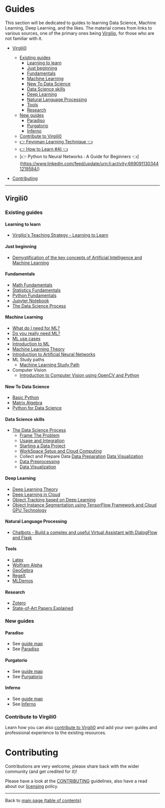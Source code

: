 # Guides

This section will be dedicated to guides to learning Data Science, Machine Learning, Deep Learning, and the likes. The material comes from links to various sources, one of the primary ones being [Virgilio](https://github.com/virgili0/Virgilio), for those who are not familiar with it.

- [Virgili0](#virgili0)
  - [Existing guides](#existing-guides)
    - [Learning to learn](#learning-to-learn)
    - [Just beginning](#just-beginning)
    - [Fundamentals](#fundamentals)  
    - [Machine Learning](#machine-learning)
    - [New To Data Science](#new-to-data-science)
    - [Data Science skills](#data-science-skills)
    - [Deep Learning](#deep-learning)
    - [Natural Language Processing](#natural-language-processing)
    - [Tools](#tools)
    - [Research](#research)
  - [New guides](#new-guides)
    - [Paradiso](#paradiso)
    - [Purgatorio](#purgatorio)
    - [Inferno](#inferno)
  - [Contribute to Virgili0](#contribute-to-virgili0)
  - [👉 Feynman Learning Technique 👈](https://www.linkedin.com/posts/asif-bhat_neverstoplearning-asifbhat-activity-6639250916010717185-avMT)
  - [👉 How to Learn #AI 👈](https://www.linkedin.com/posts/asif-bhat_datasciencepost-on-instagram-artificialintelligence-activity-6634407139324588032-DD4K)
  - [👉 Python to Neural Networks : A Guide for Beginners 👈] (https://www.linkedin.com/feed/update/urn:li:activity:6690911303441219584/)

- [Contributing](#contributing)

---

## Virgili0

### Existing guides

#### Learning to learn
  - [Virgilio's Teaching Strategy - Learning to Learn](https://github.com/virgili0/Virgilio/blob/master/Topics/teaching.md)

#### Just beginning
  - [Demystification of the key concepts of Artificial Intelligence and Machine Learning](https://github.com/virgili0/Virgilio/blob/master/Topics/Demystification.md)

#### Fundamentals
  - [Math Fundamentals](https://github.com/virgili0/Virgilio/blob/master/serving/purgatorio/fundamentals/math-fundamentals/math-fundamentals.md)
  - [Statistics Fundamentals](https://github.com/virgili0/Virgilio/blob/master/serving/purgatorio/fundamentals/statistics-fundamentals/statistics-fundamentals.md)
  - [Python Fundamentals](https://github.com/virgili0/Virgilio/blob/master/serving/purgatorio/fundamentals/python-fundamentals/python-fundamentals.md)
  - [Jupyter Notebook](https://github.com/virgili0/Virgilio/blob/master/serving/purgatorio/fundamentals/jupyter-notebook/jupyter-notebook.md)
  - [The Data Science Process](https://github.com/virgili0/Virgilio/blob/master/serving/purgatorio/fundamentals/the-data-science-process/the-data-science-process.md)

#### Machine Learning
  - [What do I need for ML?](https://github.com/virgili0/Virgilio/blob/master/Topics/prerequisites.md)
  - [Do you really need ML?](https://github.com/virgili0/Virgilio/blob/master/Topics/do_you_need_ml.md)
  - [ML use cases](https://github.com/virgili0/Virgilio/blob/master/Topics/use-cases.md)
  - [Introduction to ML](https://github.com/virgili0/Virgilio/blob/master/Topics/MLSystems.md)
  - [Machine Learning Theory](https://github.com/virgili0/Virgilio/blob/master/serving/purgatorio/select-and-train-machine-learning-models/machine-learning-theory/machine-learning-theory.md)
  - [Introduction to Artificial Neural Networks](https://github.com/virgili0/Virgilio/blob/master/Topics/ANN.md)
  - ML Study paths
    - [Machine Learning Study Path](https://github.com/virgili0/Virgilio/blob/master/LearningPaths/Machine%20Learning%20Engineer%20Career%20Path)
  - Computer Vision
    - [Introduction to Computer Vision using OpenCV and Python](https://github.com/virgili0/Virgilio/blob/master/Topics/Computer%20Vision/Introduction_to_Computer_Vision_using_OpenCV_and_Python.ipynb) 

#### New To Data Science
  - [Basic Python](https://github.com/virgili0/Virgilio/blob/master/NewToDataScience/PythonBasic.md)
  - [Matrix Algebra](https://github.com/virgili0/Virgilio/blob/master/NewToDataScience/MatrixAlgebra.ipynb)
  - [Python for Data Science](https://github.com/virgili0/Virgilio/blob/master/NewToDataScience/PythonDataScience.ipynb)

#### Data Science skills
  - [The Data Science Process](https://github.com/virgili0/Virgilio/blob/master/Topics/ds_process.md)
    - [Frame The Problem](https://github.com/virgili0/Virgilio/blob/master/Topics/frame-the-problem.md)
    - [Usage and Integration](https://github.com/virgili0/Virgilio/blob/master/Topics/usage-and-integration.md)
    - [Starting a Data Project](https://github.com/virgili0/Virgilio/blob/master/serving/purgatorio/define-the-scope-and-ask-questions/starting-a-data-project/starting-a-data-project.md)
    - [WorkSpace Setup and Cloud Computing](https://github.com/virgili0/Virgilio/blob/master/serving/purgatorio/define-the-scope-and-ask-questions/workspace-setup-and-cloud-computing/workspace-setup-and-cloud-computing.md)
    - Collect and Prepare Data
      [Data Preparation](https://github.com/virgili0/Virgilio/blob/master/serving/purgatorio/collect-and-prepare-data/data-preparation/data-preparation.md)
      [Data Visualization](https://github.com/virgili0/Virgilio/blob/master/serving/purgatorio/collect-and-prepare-data/data-visualization/data-visualization.md)
    - [Data Preprocessing](https://github.com/virgili0/Virgilio/blob/master/Specializations/HardSkills/DataPreprocessing.md)
    - [Data Visualization](https://github.com/virgili0/Virgilio/blob/master/Specializations/HardSkills/DataVisualization.md)

#### Deep Learning
  - [Deep Learning Theory](https://github.com/virgili0/Virgilio/blob/master/serving/purgatorio/select-and-train-machine-learning-models/deep-learning-theory/deep-learning-theory.md)
  - [Deep Learning in Cloud](https://github.com/virgili0/Virgilio/blob/master/Topics/Deep%20learning%20in%20cloud)
  - [Object Tracking based on Deep Learning](https://github.com/virgili0/Virgilio/blob/master/Topics/Computer%20Vision/Object_Tracking_based_on_Deep_Learning.ipynb)
  - [Object Instance Segmentation using TensorFlow Framework and Cloud GPU Technology](https://github.com/virgili0/Virgilio/blob/master/Topics/Computer%20Vision/Object_Instance_Segmentation_using_TensorFlow_Framework_and_Cloud_GPU_Technology.ipynb)

#### Natural Language Processing
  - [Chatbots - Build a complex and useful Virtual Assistant with DialogFlow and Flask](https://github.com/virgili0/Virgilio/blob/master/Topics/DialogFlow.md)

#### Tools
  - [Latex](https://github.com/virgili0/Virgilio/blob/master/Tools/Latex.md)
  - [Wolfram Alpha](https://github.com/virgili0/Virgilio/blob/master/Tools/WolframAlpha.md)
  - [GeoGebra](https://github.com/virgili0/Virgilio/blob/master/Tools/GeoGebra.md)
  - [RegeX](https://github.com/virgili0/Virgilio/blob/master/Tools/Regex.ipynb)
  - [MLDemos ](https://github.com/virgili0/Virgilio/blob/master/Tools/MLDemos/README.md)

#### Research
  - [Zotero](https://github.com/virgili0/Virgilio/blob/master/Research/Zotero.md)
  - [State-of-Art Papers Explained](https://github.com/virgili0/Virgilio/blob/master/Research/Papers.md)

### New guides

#### Paradiso

- See [guide map](https://github.com/virgili0/Virgilio#future-map)
- See [Paradiso](https://github.com/virgili0/Virgilio#paradiso)

#### Purgatorio

- See [guide map](https://github.com/virgili0/Virgilio#future-map)
- See [Purgatorio](https://github.com/virgili0/Virgilio#purgatorio)

#### Inferno

- See [guide map](https://github.com/virgili0/Virgilio#future-map)
- See [Inferno](https://github.com/virgili0/Virgilio#inferno)

### Contribute to Virgili0

Learn how you can also [contribute to Virgili0](https://github.com/virgili0/Virgilio#contributing-to-virgilio) and add your own guides and professional experience to the existing resources.

# Contributing

Contributions are very welcome, please share back with the wider community (and get credited for it)!

Please have a look at the [CONTRIBUTING](CONTRIBUTING.md) guidelines, also have a read about our [licensing](LICENSE.md) policy.

---

Back to [main page (table of contents)](README.md)
